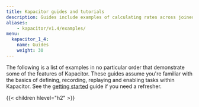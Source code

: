 ```yaml
---
title: Kapacitor guides and tutorials
description: Guides include examples of calculating rates across joined series + backfill, a live leaderboard of game scores, loading directories during Kapacitor booting, and custom anomaly detection.
aliases:
    - kapacitor/v1.4/examples/
menu:
  kapacitor_1_4:
    name: Guides
    weight: 30
---
```


The following is a list of examples in no particular order that demonstrate some of the features of Kapacitor.
These guides assume you're familiar with the basics of defining, recording, replaying and enabling tasks within Kapacitor.
See the [getting started](/kapacitor/v1.4/introduction/getting-started/) guide if you need a refresher.

{{< children hlevel="h2" >}}
